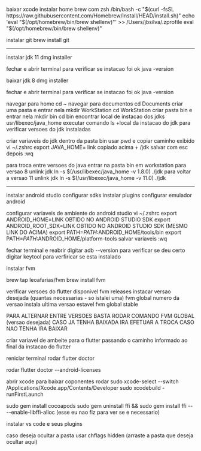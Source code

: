 baixar xcode
instalar home brew com zsh
/bin/bash -c "$(curl -fsSL https://raw.githubusercontent.com/Homebrew/install/HEAD/install.sh)"
echo 'eval "$(/opt/homebrew/bin/brew shellenv)"' >> /Users/jbsilva/.zprofile
eval "$(/opt/homebrew/bin/brew shellenv)"

instalar git
brew install git
***
instalar jdk 11
dmg installer

fechar e abrir terminal para verificar se instacao foi ok
java -version

baixar jdk 8
dmg installer

fechar e abrir terminal para verificar se instacao foi ok
java -version

navegar para home
cd ~
navegar para documentos
cd Documents
criar uma pasta e entrar nela
mkdir WorkStation
cd WorkStation
criar pasta bin e entrar nela
mkdir bin
cd bin
encontrar local de instacao dos jdks
usr/libexec/java_home
executar comando ls +local da instacao do jdk para verificar versoes do jdk instaladas


criar variaveis do jdk
dentro da pasta bin usar
pwd e copiar caminho exibido
vi ~/.zshrc
export JAVA_HOME= link copiado acima + /jdk
salvar com esc depois :wq

para troca entre versoes do java
entrar na pasta bin em workstation
para versao 8
unlink jdk
ln -s $(/usr/libexec/java_home -v 1.8.0) ./jdk
para voltar a versao 11
unlink jdk
ln -s $(/usr/libexec/java_home -v 11.0) ./jdk

***

instalar android studio
configurar sdks
instalar plugins
configurar emulador android

configurar variaveis de ambiente do android studio
vi ~/.zshrc
export ANDROID_HOME=LINK OBTIDO NO ANDROID STUDIO SDK
export ANDROID_ROOT_SDK=LINK OBTIDO NO ANDROID STUDIO SDK (MESMO LINK DO ACIMA)
export PATH=$PATH:$ANDROID_HOME/tools/bin
export PATH=$PATH:$ANDROID_HOME/platform-tools
salvar variaveis :wq

fechar terminal e reabrir
digitar adb --version para verificar se deu certo
digitar keytool  para verfiricar se esta instalado


instalar fvm

brew tap leoafarias/fvm
brew install fvm

verificar versoes do flutter disponivel
fvm releases
instacar versao desejada (quantas necessarias - so istalei uma)
fvm global numero da versao
instala ultima versao estavel
fvm global stable

PARA ALTERNAR ENTRE VERSOES BASTA RODAR COMANDO FVM GLOBAL (versao desejada) CASO JA TENHA BAIXADA IRA EFETUAR A TROCA CASO NAO TENHA IRA BAIXAR

criar variavel de ambeite para o flutter passando o caminho informado ao final da instacao do flutter

reniciar terminal
rodar flutter doctor

rodar
flutter doctor --android-licenses

abrir xcode para baixar coponentes
rodar
sudo xcode-select --switch /Applications/Xcode.app/Contents/Developer
sudo xcodebuild -runFirstLaunch

sudo gem install cocoapods
sudo gem uninstall ffi && sudo gem install ffi -- --enable-libffi-alloc (esse eu nao fiz para ver se e necessario)

instalar vs code e seus plugins

caso deseja ocultar a pasta usar
chflags hidden (arraste a pasta que deseja ocultar aqui)





